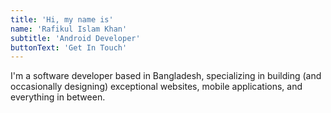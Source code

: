 ```yaml
---
title: 'Hi, my name is'
name: 'Rafikul Islam Khan'
subtitle: 'Android Developer'
buttonText: 'Get In Touch'
---
```


I'm a software developer based in Bangladesh, specializing in building (and occasionally designing) exceptional websites, mobile applications, and everything in between.
